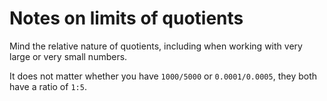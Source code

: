 # Notes on limits of quotients


Mind the relative nature of quotients, including when working with very large or very small numbers. 

It does not matter whether you have `1000/5000` or `0.0001/0.0005`, they both have a ratio of `1:5`. 

